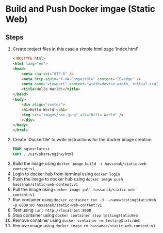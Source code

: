 # Build and Push Docker imgae (Static Web)
## Steps
1. Create project files in this case a simple html page 'index.html'
    ```html
    <!DOCTYPE html>
    <html lang="en">
    <head>
        <meta charset="UTF-8" />
        <meta http-equiv="X-UA-Compatible" content="IE=edge" />
        <meta name="viewport" content="width=device-width, initial-scale=1.0" />
        <title>Hello World!</title>
    </head>
    <body>
        <div align="center">
        <h1>Hello World!</h1>
        <img src="images/one.jpeg" alt="Hello World" />
        </div>
    </body>
    </html>
    ```
2. Create 'Dockerfile' to write instructions for the docker image creation
    ```Dockerfile
    FROM nginx:latest
    COPY . /usr/share/nginx/html
    ```
3. Build the image using `docker image build -t hassanak/static-web-content:v1 .`
4. Login to docker hub from terminal using `docker login`
5. Push the image to docker hub using `docker image push hassanak/static-web-content:v1`
6. Pull the image using `docker image pull hassanak/static-web-content:v1`
7. Run container using `docker container run -d --name=testingStaticWeb -p 8000:80 hassanak/static-web-content:v1`
8. Test using `curl http://localhost:8000`
9. Stop container using `docker container stop testingStaticWeb`
10. Remove conatiner using `docker container rm testingStaticWeb`
11. Remove image using `docker image rm hassanak/static-web-content:v1`